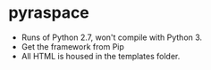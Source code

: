 # pyraspace

* Runs of Python 2.7, won't compile with Python 3.
* Get the framework from Pip
* All HTML is housed in the templates folder.
